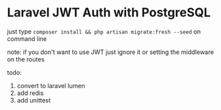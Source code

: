 # Laravel JWT Auth with PostgreSQL

just type `composer install && php artisan migrate:fresh --seed` on command line<br>

note: if you don't want to use JWT just ignore it or setting the middleware on the routes<br>

todo: 
1. convert to laravel lumen
2. add redis
3. add unittest
